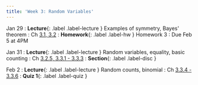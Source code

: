 ```yaml
---
title: 'Week 3: Random Variables'
---
```


Jan 29
: **Lecture**{: .label .label-lecture } Examples of symmetry, Bayes' theorem
    : Ch [3.1, 3.2](http://stat88.org/textbook/content/Chapter_03/01_Success_and_Failure.html)
: **Homework**{: .label .label-hw } Homework 3
    : Due Feb 5 at 4PM

Jan 31
: **Lecture**{: .label .label-lecture } Random variables, equality, basic counting
    : Ch [3.2.5, 3.3.1 - 3.3.3](http://stat88.org/textbook/content/Chapter_03/02_Random_Variables.html)
: **Section**{: .label .label-disc }

Feb 2
: **Lecture**{: .label .label-lecture } Random counts, binomial
    : Ch [3.3.4 - 3.3.6](http://stat88.org/textbook/content/Chapter_02/04_Use_and_Interpretation.html)
: **Quiz 1**{: .label .label-quiz }
